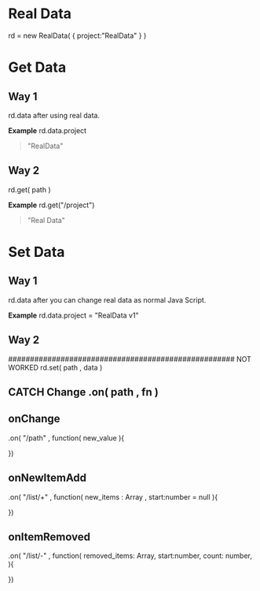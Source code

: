 # Real Data

rd = new RealData( { project:"RealData" } )

# Get Data
## Way 1
rd.data after using real data.

**Example**
rd.data.project
> "RealData"
## Way 2
rd.get( path )

**Example**
rd.get("/project")
> "Real Data"

# Set Data
## Way 1
rd.data after you can change real data as normal Java Script.

**Example**
rd.data.project = "RealData v1"

## Way 2 
#################################################### NOT WORKED
rd.set( path , data )


## CATCH Change  .on( path , fn )

## onChange

.on( "/path" , function( new_value ){

})


## onNewItemAdd

.on( "/list/+" , function( new_items : Array<any> , start:number = null ){

})


## onItemRemoved

.on( "/list/-" , function( removed_items: Array<any>, start:number, count: number,  ){

})

